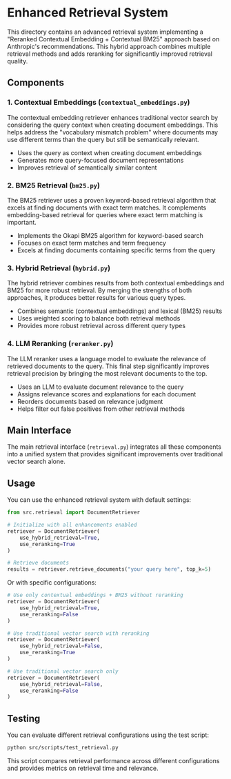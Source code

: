 # Enhanced Retrieval System

This directory contains an advanced retrieval system implementing a "Reranked Contextual Embedding + Contextual BM25" approach based on Anthropic's recommendations. This hybrid approach combines multiple retrieval methods and adds reranking for significantly improved retrieval quality.

## Components

### 1. Contextual Embeddings (`contextual_embeddings.py`)

The contextual embedding retriever enhances traditional vector search by considering the query context when creating document embeddings. This helps address the "vocabulary mismatch problem" where documents may use different terms than the query but still be semantically relevant.

- Uses the query as context when creating document embeddings
- Generates more query-focused document representations
- Improves retrieval of semantically similar content

### 2. BM25 Retrieval (`bm25.py`)

The BM25 retriever uses a proven keyword-based retrieval algorithm that excels at finding documents with exact term matches. It complements embedding-based retrieval for queries where exact term matching is important.

- Implements the Okapi BM25 algorithm for keyword-based search  
- Focuses on exact term matches and term frequency
- Excels at finding documents containing specific terms from the query

### 3. Hybrid Retrieval (`hybrid.py`)

The hybrid retriever combines results from both contextual embeddings and BM25 for more robust retrieval. By merging the strengths of both approaches, it produces better results for various query types.

- Combines semantic (contextual embeddings) and lexical (BM25) results
- Uses weighted scoring to balance both retrieval methods
- Provides more robust retrieval across different query types

### 4. LLM Reranking (`reranker.py`)

The LLM reranker uses a language model to evaluate the relevance of retrieved documents to the query. This final step significantly improves retrieval precision by bringing the most relevant documents to the top.

- Uses an LLM to evaluate document relevance to the query
- Assigns relevance scores and explanations for each document
- Reorders documents based on relevance judgment
- Helps filter out false positives from other retrieval methods

## Main Interface

The main retrieval interface (`retrieval.py`) integrates all these components into a unified system that provides significant improvements over traditional vector search alone.

## Usage

You can use the enhanced retrieval system with default settings:

```python
from src.retrieval import DocumentRetriever

# Initialize with all enhancements enabled
retriever = DocumentRetriever(
    use_hybrid_retrieval=True,
    use_reranking=True
)

# Retrieve documents
results = retriever.retrieve_documents("your query here", top_k=5)
```

Or with specific configurations:

```python
# Use only contextual embeddings + BM25 without reranking
retriever = DocumentRetriever(
    use_hybrid_retrieval=True,
    use_reranking=False
)

# Use traditional vector search with reranking
retriever = DocumentRetriever(
    use_hybrid_retrieval=False,
    use_reranking=True
)

# Use traditional vector search only
retriever = DocumentRetriever(
    use_hybrid_retrieval=False,
    use_reranking=False
)
```

## Testing

You can evaluate different retrieval configurations using the test script:

```bash
python src/scripts/test_retrieval.py
```

This script compares retrieval performance across different configurations and provides metrics on retrieval time and relevance.